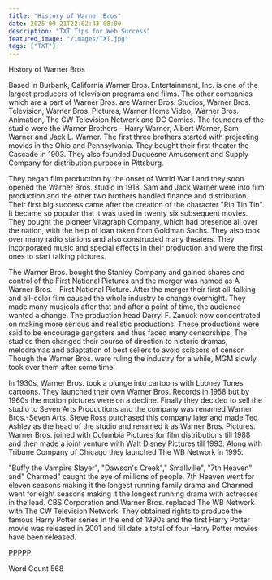 ```yaml
---
title: "History of Warner Bros"
date: 2025-09-21T22:02:43-08:00
description: "TXT Tips for Web Success"
featured_image: "/images/TXT.jpg"
tags: ["TXT"]
---
```


History of Warner Bros

Based in Burbank, California Warner Bros. Entertainment, Inc. is one of the largest producers of television programs and films. The other companies which are a part of Warner Bros. are Warner Bros. Studios, Warner Bros. Television, Warner Bros. Pictures, Warner Home Video, Warner Bros. Animation, The CW Television Network and DC Comics. The founders of the studio were the Warner Brothers - Harry Warner, Albert Warner, Sam Warner and Jack L. Warner. The first three brothers started with projecting movies in the Ohio and Pennsylvania. They bought their first theater the Cascade in 1903. They also founded Duquesne Amusement and Supply Company for distribution purpose in Pittsburg. 

They began film production by the onset of World War I and they soon opened the Warner Bros. studio in 1918. Sam and Jack Warner were into film production and the other two brothers handled finance and distribution. Their first big success came after the creation of the character "Rin Tin Tin". It became so popular that it was used in twenty six subsequent movies. They bought the pioneer Vitagraph Company, which had presence all over the nation, with the help of loan taken from Goldman Sachs. They also took over many radio stations and also constructed many theaters.  They incorporated music and special effects in their production and were the first ones to start talking pictures. 

The Warner Bros. bought the Stanley Company and gained shares and control of the First National Pictures and the merger was named as A Warner Bros. - First National Picture. After the merger their first all-talking and all-color film caused the whole industry to change overnight. They made many musicals after that and after a point of time, the audience wanted a change. The production head Darryl F. Zanuck now concentrated on making more serious and realistic productions. These productions were said to be encourage gangsters and thus faced many censorships. The studios then changed their course of direction to historic dramas, melodramas and adaptation of best sellers to avoid scissors of censor. Though the Warner Bros. were ruling the industry for a while, MGM slowly took over them after some time.

In 1930s, Warner Bros. took a plunge into cartoons with Looney Tones cartoons. They launched their own Warner Bros. Records in 1958 but by 1960s the motion pictures were on a decline. Finally they decided to sell the studio to Seven Arts Productions and the company was renamed Warner Bros.-Seven Arts. Steve Ross purchased this company later and made Ted Ashley as the head of the studio and renamed it as Warner Bros. Pictures. Warner Bros. joined with Columbia Pictures for film distributions till 1988 and then made a joint venture with Walt Disney Pictures till 1993. Along with Tribune Company of Chicago they launched The WB Network in 1995. 

"Buffy the Vampire Slayer", "Dawson's Creek"," Smallville", "7th Heaven" and" Charmed" caught the eye of millions of people. 7th Heaven went for eleven seasons making it the longest running family drama and Charmed went for eight seasons making it the longest running drama with actresses in the lead. CBS Corporation and Warner Bros. replaced The WB Network with The CW Television Network. They obtained rights to produce the famous Harry Potter series in the end of 1990s and the first Harry Potter movie was released in 2001 and till date a total of four Harry Potter movies have been released.

PPPPP

Word Count 568

